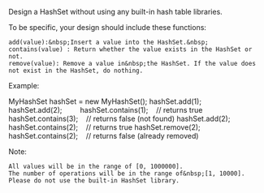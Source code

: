 Design a HashSet&nbsp;without using any built-in hash table libraries.

To be specific, your design should include these functions:


	add(value):&nbsp;Insert a value into the HashSet.&nbsp;
	contains(value) : Return whether the value exists in the HashSet or not.
	remove(value): Remove a value in&nbsp;the HashSet. If the value does not exist in the HashSet, do nothing.



Example:


MyHashSet hashSet = new MyHashSet();
hashSet.add(1); &nbsp; &nbsp; &nbsp; &nbsp; 
hashSet.add(2); &nbsp; &nbsp; &nbsp; &nbsp; 
hashSet.contains(1); &nbsp;&nbsp;&nbsp;// returns true
hashSet.contains(3); &nbsp;&nbsp;&nbsp;// returns false (not found)
hashSet.add(2); &nbsp; &nbsp; &nbsp; &nbsp; &nbsp;
hashSet.contains(2); &nbsp;&nbsp;&nbsp;// returns true
hashSet.remove(2); &nbsp; &nbsp; &nbsp; &nbsp; &nbsp;
hashSet.contains(2); &nbsp;&nbsp;&nbsp;// returns false (already removed)



Note:


	All values will be in the range of [0, 1000000].
	The number of operations will be in the range of&nbsp;[1, 10000].
	Please do not use the built-in HashSet library.

